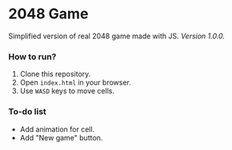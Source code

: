 # 2048 Game

Simplified version of real 2048 game made with JS. *Version 1.0.0.*

### How to run?

1. Clone this repository.
2. Open `index.html` in your browser.
3. Use `WASD` keys to move cells.



### To-do list

- Add animation for cell.
- Add "New game" button.
